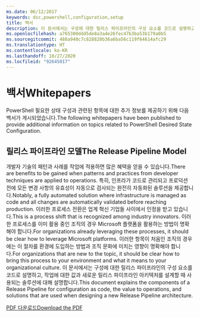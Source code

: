 ```yaml
---
ms.date: 06/12/2017
keywords: dsc,powershell,configuration,setup
title: 백서
description: 이 문서에서는 구성에 대한 릴리스 파이프라인의 구성 요소를 코드로 설명하고, 작업에 대한 값과 새로운 릴리스 파이프라인 아키텍처를 설계할 때 사용되는 솔루션에 대해 설명합니다.
ms.openlocfilehash: a765300ddd5de8a3a4e26fec47b3ba53b179a0b5
ms.sourcegitcommit: 488a940c7c828820b36a6ba56c119f64614afc29
ms.translationtype: HT
ms.contentlocale: ko-KR
ms.lasthandoff: 10/27/2020
ms.locfileid: "92645017"
---
```

# <a name="whitepapers"></a><span data-ttu-id="2456e-104">백서</span><span class="sxs-lookup"><span data-stu-id="2456e-104">Whitepapers</span></span>

<span data-ttu-id="2456e-105">PowerShell 필요한 상태 구성과 관련된 항목에 대한 추가 정보를 제공하기 위해 다음 백서가 게시되었습니다.</span><span class="sxs-lookup"><span data-stu-id="2456e-105">The following whitepapers have been published to provide additional information on topics related to PowerShell Desired State Configuration.</span></span>

## <a name="the-release-pipeline-model"></a><span data-ttu-id="2456e-106">릴리스 파이프라인 모델</span><span class="sxs-lookup"><span data-stu-id="2456e-106">The Release Pipeline Model</span></span>

<span data-ttu-id="2456e-107">개발자 기술의 패턴과 사례를 작업에 적용하면 많은 혜택을 얻을 수 있습니다.</span><span class="sxs-lookup"><span data-stu-id="2456e-107">There are benefits to be gained when patterns and practices from developer techniques are applied to operations.</span></span> <span data-ttu-id="2456e-108">특히, 인프라가 코드로 관리되고 프로덕션 전에 모든 변경 사항의 유효성이 자동으로 검사되는 완전히 자동화된 솔루션을 제공합니다.</span><span class="sxs-lookup"><span data-stu-id="2456e-108">Notably, a fully automated solution where infrastructure is managed as code and all changes are automatically validated before reaching production.</span></span> <span data-ttu-id="2456e-109">이러한 프로세스 전환은 업계 혁신 기업들 사이에서 인정을 받고 있습니다.</span><span class="sxs-lookup"><span data-stu-id="2456e-109">This is a process shift that is recognized among industry innovators.</span></span> <span data-ttu-id="2456e-110">이러한 프로세스를 이미 활용 중인 조직의 경우 Microsoft 플랫폼을 활용하는 방법이 명확해야 합니다.</span><span class="sxs-lookup"><span data-stu-id="2456e-110">For organizations already leveraging these processes, it should be clear how to leverage Microsoft platforms.</span></span> <span data-ttu-id="2456e-111">이러한 항목이 처음인 조직의 경우에는 이 절차를 환경에 도입하는 방법과 조직 문화에 미치는 영향이 명확해야 합니다.</span><span class="sxs-lookup"><span data-stu-id="2456e-111">For organizations that are new to the topic, it should be clear how to bring this process to your environment and what it means to your organizational culture.</span></span> <span data-ttu-id="2456e-112">이 문서에서는 구성에 대한 릴리스 파이프라인의 구성 요소를 코드로 설명하고, 작업에 대한 값과 새로운 릴리스 파이프라인 아키텍처를 설계할 때 사용되는 솔루션에 대해 설명합니다.</span><span class="sxs-lookup"><span data-stu-id="2456e-112">This document explains the components of a Release Pipeline for configuration as code, the value to operations, and solutions that are used when designing a new Release Pipeline architecture.</span></span>

[<span data-ttu-id="2456e-113">PDF 다운로드</span><span class="sxs-lookup"><span data-stu-id="2456e-113">Download the PDF</span></span>](https://aka.ms/thereleasepipelinemodelpdf)
